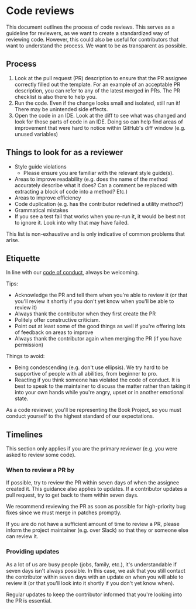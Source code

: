 # Code reviews

This document outlines the process of code reviews. This serves as a guideline for reviewers, as we want to create a standardized way of reviewing code.
However, this could also be useful for contributors that want to understand the process. We want to be as transparent as possible.

## Process

1. Look at the pull request (PR) description to ensure that the PR assignee correctly filled out the 
template. For an example of an acceptable PR description, you can refer to any of the latest merged 
in PRs. The PR checklist is also there to help you.
2. Run the code. Even if the change looks small and isolated, still run it! There may be unintended side effects. 
3. Open the code in an IDE. Look at the diff to see what was changed and look for those parts 
of code in an IDE.  Doing so can help find areas of improvement that were hard to notice within 
GitHub's diff window (e.g. unused variables)

## Things to look for as a reviewer

- Style guide violations
  - Please ensure you are familiar with the relevant style guide(s).
- Areas to improve readability (e.g. does the name of the method accurately describe what it does? 
Can a comment be replaced with extracting a block of code into a method? Etc.)
- Areas to improve efficiency
- Code duplication (e.g. has the contributor redefined a utility method?)
- Grammatical mistakes
- If you see a test fail that works when you re-run it, it would be best not to ignore it. 
Look into why that may have failed.

This list is non-exhaustive and is only indicative of common problems that arise.

## Etiquette

In line with our [code of conduct](https://project-books.github.io/conduct/code-of-conduct/), always be welcoming.

Tips:
- Acknowledge the PR and tell them when you're able to review it (or that you'll review it shortly if you don't yet know when you'll be able to review it)
- Always thank the contributor when they first create the PR
- Politely offer constructive criticism. 
- Point out at least some of the good things as well if you're offering lots of feedback on areas to improve
- Always thank the contributor again when merging the PR (if you have permission)

Things to avoid:
- Being condescending (e.g. don't use ellipsis). We try hard to be supportive of people with all abilities, from beginner to pro.
- Reacting if you think someone has violated the code of conduct. It is best to speak to the maintainer to discuss the matter rather than taking it into your
own hands while you're angry, upset or in another emotional state.

As a code reviewer, you'll be representing the Book Project, so you must conduct yourself 
to the highest standard of our expectations.

## Timelines

This section only applies if you are the primary reviewer (e.g. you were asked to review some code).

### When to review a PR by

If possible, try to review the PR within seven days of when the assignee created it. 
This guidance also applies to updates. If a contributor updates a pull request, try to get back to 
them within seven days.

We recommend reviewing the PR as soon as possible for high-priority bug fixes since we must
merge in patches promptly.

If you are do not have a sufficient amount of time to review a PR, please inform the project 
maintainer (e.g. over Slack) so that they or someone else can review it.

### Providing updates

As a lot of us are busy people (jobs, family, etc.), it's understandable if seven days isn't always 
possible. In this case, we ask that you still contact the contributor within seven days with an 
update on when you will able to review it (or that you'll look into it shortly if you don't yet know 
when). 

Regular updates to keep the contributor informed that you're looking into the PR is essential.
